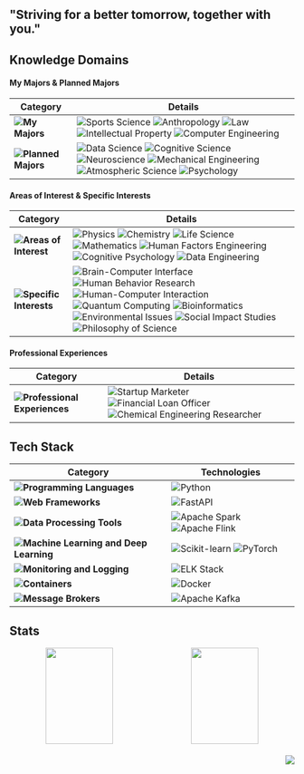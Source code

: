 ## "Striving for a better tomorrow, together with you."


## Knowledge Domains

#### My Majors & Planned Majors

| **Category** | **Details** |
|--------------|-------------|
| **![My Majors](https://img.shields.io/badge/My%20Majors-EAF4FB?style=flat-square)** | ![Sports Science](https://img.shields.io/badge/Sports%20Science-A8E1DB?style=flat-square) ![Anthropology](https://img.shields.io/badge/Anthropology-A8E1DB?style=flat-square) ![Law](https://img.shields.io/badge/Law-A8E1DB?style=flat-square) ![Intellectual Property](https://img.shields.io/badge/Intellectual%20Property-A8E1DB?style=flat-square) ![Computer Engineering](https://img.shields.io/badge/Computer%20Engineering-C1B3F2?style=flat-square) |
| **![Planned Majors](https://img.shields.io/badge/Planned%20Majors-EAF4FB?style=flat-square)** | ![Data Science](https://img.shields.io/badge/Data%20Science-FFCBDF?style=flat-square) ![Cognitive Science](https://img.shields.io/badge/Cognitive%20Science-C1B3F2?style=flat-square) ![Neuroscience](https://img.shields.io/badge/Neuroscience-C1B3F2?style=flat-square) ![Mechanical Engineering](https://img.shields.io/badge/Mechanical%20Engineering-FFCBDF?style=flat-square) ![Atmospheric Science](https://img.shields.io/badge/Atmospheric%20Science-FFCBDF?style=flat-square) ![Psychology](https://img.shields.io/badge/Psychology-FFCBDF?style=flat-square) |

#### Areas of Interest & Specific Interests

| **Category** | **Details** |
|--------------|-------------|
| **![Areas of Interest](https://img.shields.io/badge/Areas%20of%20Interest-EAF4FB?style=flat-square)** | ![Physics](https://img.shields.io/badge/Physics-A8E1DB?style=flat-square) ![Chemistry](https://img.shields.io/badge/Chemistry-A8E1DB?style=flat-square) ![Life Science](https://img.shields.io/badge/Life%20Science-A8E1DB?style=flat-square) ![Mathematics](https://img.shields.io/badge/Mathematics-A8E1DB?style=flat-square) ![Human Factors Engineering](https://img.shields.io/badge/Human%20Factors%20Engineering-C1B3F2?style=flat-square) ![Cognitive Psychology](https://img.shields.io/badge/Cognitive%20Psychology-C1B3F2?style=flat-square) ![Data Engineering](https://img.shields.io/badge/Data%20Engineering-EAF4FB?style=flat-square) |
| **![Specific Interests](https://img.shields.io/badge/Specific%20Interests-EAF4FB?style=flat-square)** | ![Brain-Computer Interface](https://img.shields.io/badge/Brain--Computer%20Interface-A8E1DB?style=flat-square) ![Human Behavior Research](https://img.shields.io/badge/Human%20Behavior%20Research-C1B3F2?style=flat-square) ![Human-Computer Interaction](https://img.shields.io/badge/Human--Computer%20Interaction-C1B3F2?style=flat-square) ![Quantum Computing](https://img.shields.io/badge/Quantum%20Computing-FFCBDF?style=flat-square) ![Bioinformatics](https://img.shields.io/badge/Bioinformatics-FFCBDF?style=flat-square) ![Environmental Issues](https://img.shields.io/badge/Environmental%20Issues-EAF4FB?style=flat-square) ![Social Impact Studies](https://img.shields.io/badge/Social%20Impact%20Studies-EAF4FB?style=flat-square) ![Philosophy of Science](https://img.shields.io/badge/Philosophy%20of%20Science-EAF4FB?style=flat-square) |

#### Professional Experiences

| **Category** | **Details** |
|--------------|-------------|
| **![Professional Experiences](https://img.shields.io/badge/Professional%20Experiences-EAF4FB?style=flat-square)** | ![Startup Marketer](https://img.shields.io/badge/Startup%20Marketer-A8E1DB?style=flat-square) ![Financial Loan Officer](https://img.shields.io/badge/Financial%20Loan%20Officer-A8E1DB?style=flat-square) ![Chemical Engineering Researcher](https://img.shields.io/badge/Chemical%20Engineering%20Researcher-A8E1DB?style=flat-square) |

## Tech Stack

| **Category** | **Technologies** |
|--------------|-------------------|
| **![Programming Languages](https://img.shields.io/badge/Programming%20Languages-EAF4FB?style=flat-square)** | ![Python](https://img.shields.io/badge/Python-A8E1DB?style=flat-square&logo=Python&logoColor=EAF4FB) |
| **![Web Frameworks](https://img.shields.io/badge/Web%20Frameworks-EAF4FB?style=flat-square)** | ![FastAPI](https://img.shields.io/badge/FastAPI-C1B3F2?style=flat-square&logo=FastAPI&logoColor=EAF4FB) |
| **![Data Processing Tools](https://img.shields.io/badge/Data%20Processing%20Tools-EAF4FB?style=flat-square)** | ![Apache Spark](https://img.shields.io/badge/Apache%20Spark-A8E1DB?style=flat-square&logo=Apache-Spark&logoColor=EAF4FB) ![Apache Flink](https://img.shields.io/badge/Apache%20Flink-A8E1DB?style=flat-square&logo=Apache-Flink&logoColor=EAF4FB) |
| **![Machine Learning and Deep Learning](https://img.shields.io/badge/Machine%20Learning%20and%20Deep%20Learning-EAF4FB?style=flat-square)** | ![Scikit-learn](https://img.shields.io/badge/Scikit--learn-FFCBDF?style=flat-square&logo=scikit-learn&logoColor=EAF4FB) ![PyTorch](https://img.shields.io/badge/PyTorch-C1B3F2?style=flat-square&logo=PyTorch&logoColor=EAF4FB) |
| **![Monitoring and Logging](https://img.shields.io/badge/Monitoring%20and%20Logging-EAF4FB?style=flat-square)** | ![ELK Stack](https://img.shields.io/badge/ELK%20Stack-A8E1DB?style=flat-square&logo=Elastic-Stack&logoColor=EAF4FB) |
| **![Containers](https://img.shields.io/badge/Containers-EAF4FB?style=flat-square)** | ![Docker](https://img.shields.io/badge/Docker-A8E1DB?style=flat-square&logo=Docker&logoColor=EAF4FB) |
| **![Message Brokers](https://img.shields.io/badge/Message%20Brokers-EAF4FB?style=flat-square)** | ![Apache Kafka](https://img.shields.io/badge/Apache%20Kafka-FFCBDF?style=flat-square&logo=Apache-Kafka&logoColor=EAF4FB) |



## Stats
<div align="center">
  <div style="display: flex; justify-content: space-between; width: 100%; max-width: 1000px; align-items: center;">
    <img src="https://github-readme-stats.vercel.app/api?username=allenkang92&show_icons=true&theme=buefy" style="flex: 1; width: 48%; height: 170px; object-fit: cover; margin-right: 10px;">
    <img src="https://github-readme-stats.vercel.app/api/top-langs/?username=allenkang92&layout=compact&theme=buefy" style="flex: 1; width: 48%; height: 170px; object-fit: cover;">
  </div>

  <div align="right" style="margin-top: 20px;">
    <img src="https://hits.seeyoufarm.com/api/count/incr/badge.svg?url=https%3A%2F%2Fgithub.com%2Fallenkang92%2Fkaggle-badge&count_bg=%23A8E1DB&title_bg=%23555555&icon=&icon_color=%23A8E1DB&title=hits&edge_flat=false">
  </div>
</div>

